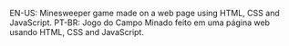 EN-US: Minesweeper game made on a web page using HTML, CSS and JavaScript. PT-BR: Jogo do Campo Minado feito em uma página web usando HTML, CSS and JavaScript.
